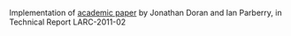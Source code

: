 Implementation of [academic paper](https://ianparberry.com/techreports/LARC-2011-02.pdf) by Jonathan Doran and Ian Parberry, in Technical Report LARC-2011-02 
